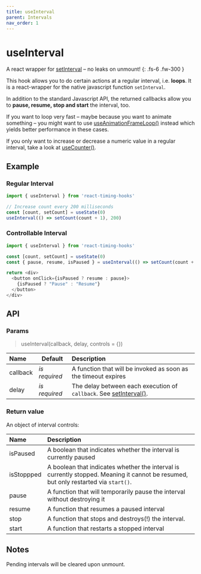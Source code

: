 ```yaml
---
title: useInterval
parent: Intervals
nav_order: 1
---
```


# useInterval

A react wrapper for [setInterval](https://developer.mozilla.org/en-US/docs/Web/API/setInterval) – no leaks on unmount!
{: .fs-6 .fw-300 }

This hook allows you to do certain actions at a regular interval, i.e. **loops**. 
It is a react-wrapper for the native javascript function `setInterval`.

In addition to the standard Javascript API, the returned callbacks allow you to **pause, resume, stop and start** the interval, too.

If you want to loop very fast – maybe because you want to animate something – 
you might want to use [useAnimationFrameLoop()](/react-timing-hooks/animation-api/useAnimationFrameLoop.html) instead which yields better performance in these cases.

If you only want to increase or decrease a numeric value in a regular interval,
take a look at [useCounter()](/react-timing-hooks/intervals-api/useCounter.html).


## Example

### Regular Interval

```javascript
import { useInterval } from 'react-timing-hooks'

// Increase count every 200 milliseconds
const [count, setCount] = useState(0)
useInterval(() => setCount(count + 1), 200)
```

### Controllable Interval

```javascript
import { useInterval } from 'react-timing-hooks'

const [count, setCount] = useState(0)
const { pause, resume, isPaused } = useInterval(() => setCount(count + 1), 200)

return <div>
  <button onClick={isPaused ? resume : pause}>
    {isPaused ? "Pause" : "Resume"}
  </button>
</div>
```

## API

### Params

> useInterval(callback, delay, controls = {})

| Name     | Default       | Description                                                                                                                         |
|:---------|---------------|:------------------------------------------------------------------------------------------------------------------------------------|
| callback | _is required_ | A function that will be invoked as soon as the timeout expires                                                                      |
| delay    | _is required_ | The delay between each execution of `callback`. See [setInterval()](https://developer.mozilla.org/en-US/docs/Web/API/setInterval). |

### Return value

An object of interval controls:

| Name       | Description                                                                                                                         |
|:-----------|:------------------------------------------------------------------------------------------------------------------------------------|
| isPaused   | A boolean that indicates whether the interval is currently paused                                                                   |
| isStoppped | A boolean that indicates whether the interval is currently stopped. Meaning it cannot be resumed, but only restarted via `start()`. |
| pause      | A function that will temporarily pause the interval without destroying it                                                           |
| resume     | A function that resumes a paused interval                                                                                           |
| stop       | A function that stops and destroys(!) the interval.                                                                                 |
| start      | A function that restarts a stopped interval                                                                                         |


## Notes

Pending intervals will be cleared upon unmount.
